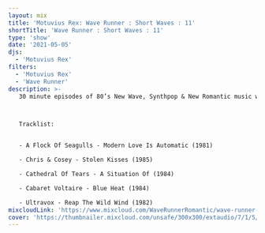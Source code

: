 ```yaml
---
layout: mix
title: 'Motuvius Rex: Wave Runner : Short Waves : 11'
shortTitle: 'Wave Runner : Short Waves : 11'
type: 'show'
date: '2021-05-05'
djs:
  - 'Motuvius Rex'
filters:
  - 'Motuvius Rex'
  - 'Wave Runner'
description: >-
   30 minute episodes of 80’s New Wave, Synthpop & New Romantic music with commentary on each song, the date of release and some very brief histories. Not too long, not too short! Just 30 minutes of nostalgic time travel to a magical era of fun and fashion! Hosted by Motuvius Rex, Wave Runner is a program of Radio Arcane based in Louisville, Kentucky.



   Tracklist:


   - A Flock Of Seagulls - Modern Love Is Automatic (1981)

   - Chris & Cosey - Stolen Kisses (1985)

   - Cathedral Of Tears - A Situation Of (1984)

   - Cabaret Voltaire - Blue Heat (1984)

   - Ultravox - Reap The Wild Wind (1982)
mixcloudLink: 'https://www.mixcloud.com/WaveRunnerRomantic/wave-runner-short-waves-11'
cover: 'https://thumbnailer.mixcloud.com/unsafe/300x300/extaudio/7/1/5/c/b6c5-cc1b-40ce-aac5-834327b080bb'
---
```

